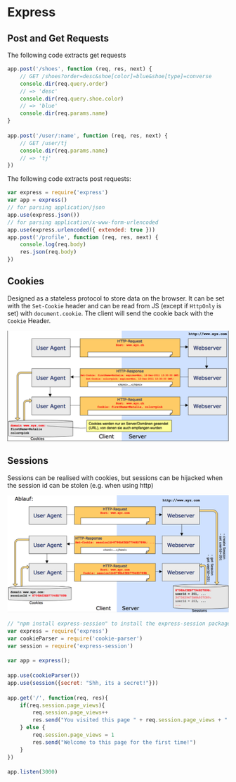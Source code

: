 # Express

## Post and Get Requests

The following code extracts get requests

```js
app.post('/shoes', function (req, res, next) {
    // GET /shoes?order=desc&shoe[color]=blue&shoe[type]=converse
    console.dir(req.query.order)
    // => 'desc'
    console.dir(req.query.shoe.color)
    // => 'blue'
    console.dir(req.params.name)
}
         
app.post('/user/:name', function (req, res, next) {
    // GET /user/tj
    console.dir(req.params.name)
    // => 'tj'
})
```

The following code extracts post requests:

```js
var express = require('express')
var app = express()
// for parsing application/json
app.use(express.json())
// for parsing application/x-www-form-urlencoded
app.use(express.urlencoded({ extended: true }))
app.post('/profile', function (req, res, next) {
    console.log(req.body)
    res.json(req.body)
})
```

## Cookies

Designed as a stateless protocol to store data on the browser. It can be set with the `Set-Cookie` header and can be read from JS (except if `HttpOnly` is set) with `document.cookie`. The client will send the cookie back with the `Cookie` Header.

![image-20221124091916910](res/image-20221124091916910.png)

## Sessions

Sessions can be realised with cookies, but sessions can be hijacked when the session id can be stolen (e.g. when using http)

![image-20221124092110126](res/image-20221124092110126.png)

```js
// "npm install express-session" to install the express-session package
var express = require('express')
var cookieParser = require('cookie-parser')
var session = require('express-session')

var app = express();

app.use(cookieParser())
app.use(session({secret: "Shh, its a secret!"}))

app.get('/', function(req, res){
    if(req.session.page_views){
        req.session.page_views++
        res.send("You visited this page " + req.session.page_views + " times")
    } else {
        req.session.page_views = 1
        res.send("Welcome to this page for the first time!")
    }
})

app.listen(3000)
```

